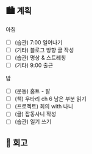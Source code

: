 ## 🏙️ 계획

아침

- [ ] (습관) 7:00 일어나기
- [ ] (기타) 블로그 방향 글 작성
- [ ] (습관) 명상 & 스트레칭
- [ ] (기타) 9:00 출근

밤

- [ ] (운동) 홈트 - 팔
- [ ] (책) 우타리 ch 6 남은 부분 읽기
- [ ] (프로젝트) 회의 with 나니
- [ ] (글) 잡동사니 작성
- [ ] (습관) 일기 쓰기

## 🌆 회고
